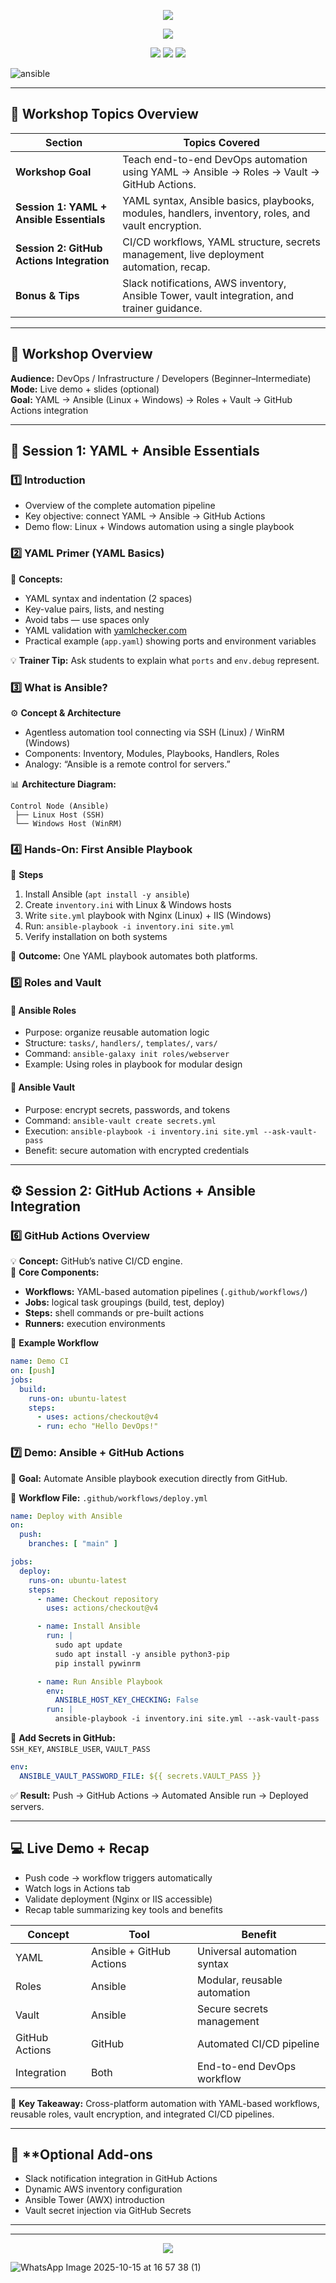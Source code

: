 <!-- HEADER -->
<p align="center">
  <img src="https://capsule-render.vercel.app/api?type=waving&color=0:0A192F,100:1E90FF&height=200&section=header&text=🚀%20DevOps%20Automation%20Express%20(Ansible%20+%20GitHub%20Actions)&fontSize=32&fontColor=ffffff&animation=twinkling"/>
</p>

<p align="center">
  <img src="https://readme-typing-svg.herokuapp.com?duration=3500&pause=800&color=1E90FF&center=true&vCenter=true&width=850&lines=Trainer+Guide+|+Vishwa Learnings;Complete+Workshop+Topics+and+Flow;YAML+→+Ansible+→+Roles+→+Vault+→+GitHub+Actions+Integration"/>
</p>

<p align="center">
  <img src="https://img.shields.io/badge/Automation-Ansible-blue?style=for-the-badge&logo=ansible&logoColor=white"/>
  <img src="https://img.shields.io/badge/CI/CD-GitHub%20Actions-0078D7?style=for-the-badge&logo=githubactions&logoColor=white"/>
  <img src="https://img.shields.io/badge/Markup-YAML-1572B6?style=for-the-badge&logo=yaml&logoColor=white"/>
</p>

![ansible](https://github.com/user-attachments/assets/068a57e7-bd03-4630-8224-930d35b01d34)

---

## 🧭 **Workshop Topics Overview**

| Section | Topics Covered |
|----------|----------------|
| **Workshop Goal** | Teach end-to-end DevOps automation using YAML → Ansible → Roles → Vault → GitHub Actions. |
| **Session 1: YAML + Ansible Essentials** | YAML syntax, Ansible basics, playbooks, modules, handlers, inventory, roles, and vault encryption. |
| **Session 2: GitHub Actions Integration** | CI/CD workflows, YAML structure, secrets management, live deployment automation, recap. |
| **Bonus & Tips** | Slack notifications, AWS inventory, Ansible Tower, vault integration, and trainer guidance. |

---

## 🎯 **Workshop Overview**

**Audience:** DevOps / Infrastructure / Developers (Beginner–Intermediate)  
**Mode:** Live demo + slides (optional)  
**Goal:** YAML → Ansible (Linux + Windows) → Roles + Vault → GitHub Actions integration  

---

## 🧩 **Session 1: YAML + Ansible Essentials**

### 1️⃣ Introduction
- Overview of the complete automation pipeline  
- Key objective: connect YAML → Ansible → GitHub Actions  
- Demo flow: Linux + Windows automation using a single playbook  

### 2️⃣ YAML Primer (YAML Basics)
📘 **Concepts:**
- YAML syntax and indentation (2 spaces)  
- Key-value pairs, lists, and nesting  
- Avoid tabs — use spaces only  
- YAML validation with [yamlchecker.com](https://yamlchecker.com)  
- Practical example (`app.yaml`) showing ports and environment variables  

💡 **Trainer Tip:** Ask students to explain what `ports` and `env.debug` represent.  

### 3️⃣ What is Ansible?
⚙️ **Concept & Architecture**
- Agentless automation tool connecting via SSH (Linux) / WinRM (Windows)  
- Components: Inventory, Modules, Playbooks, Handlers, Roles  
- Analogy: “Ansible is a remote control for servers.”  

📊 **Architecture Diagram:**
```
Control Node (Ansible)
 ├── Linux Host (SSH)
 └── Windows Host (WinRM)
```

### 4️⃣ Hands-On: First Ansible Playbook
🧱 **Steps**
1. Install Ansible (`apt install -y ansible`)  
2. Create `inventory.ini` with Linux & Windows hosts  
3. Write `site.yml` playbook with Nginx (Linux) + IIS (Windows)  
4. Run: `ansible-playbook -i inventory.ini site.yml`  
5. Verify installation on both systems  

🎯 **Outcome:** One YAML playbook automates both platforms.  

### 5️⃣ Roles and Vault
#### 🧱 Ansible Roles
- Purpose: organize reusable automation logic  
- Structure: `tasks/`, `handlers/`, `templates/`, `vars/`  
- Command: `ansible-galaxy init roles/webserver`  
- Example: Using roles in playbook for modular design  

#### 🔐 Ansible Vault
- Purpose: encrypt secrets, passwords, and tokens  
- Command: `ansible-vault create secrets.yml`  
- Execution: `ansible-playbook -i inventory.ini site.yml --ask-vault-pass`  
- Benefit: secure automation with encrypted credentials  

---

## ⚙️ **Session 2: GitHub Actions + Ansible Integration**

### 6️⃣ GitHub Actions Overview
💡 **Concept:** GitHub’s native CI/CD engine.  
🧩 **Core Components:**
- **Workflows:** YAML-based automation pipelines (`.github/workflows/`)  
- **Jobs:** logical task groupings (build, test, deploy)  
- **Steps:** shell commands or pre-built actions  
- **Runners:** execution environments  

📘 **Example Workflow**
```yaml
name: Demo CI
on: [push]
jobs:
  build:
    runs-on: ubuntu-latest
    steps:
      - uses: actions/checkout@v4
      - run: echo "Hello DevOps!"
```

### 7️⃣ Demo: Ansible + GitHub Actions
🚀 **Goal:** Automate Ansible playbook execution directly from GitHub.  

📁 **Workflow File:** `.github/workflows/deploy.yml`
```yaml
name: Deploy with Ansible
on:
  push:
    branches: [ "main" ]

jobs:
  deploy:
    runs-on: ubuntu-latest
    steps:
      - name: Checkout repository
        uses: actions/checkout@v4

      - name: Install Ansible
        run: |
          sudo apt update
          sudo apt install -y ansible python3-pip
          pip install pywinrm

      - name: Run Ansible Playbook
        env:
          ANSIBLE_HOST_KEY_CHECKING: False
        run: |
          ansible-playbook -i inventory.ini site.yml --ask-vault-pass
```
🔐 **Add Secrets in GitHub:**  
`SSH_KEY`, `ANSIBLE_USER`, `VAULT_PASS`  
```yaml
env:
  ANSIBLE_VAULT_PASSWORD_FILE: ${{ secrets.VAULT_PASS }}
```

✅ **Result:** Push → GitHub Actions → Automated Ansible run → Deployed servers.  

---

## 💻 **Live Demo + Recap**
- Push code → workflow triggers automatically  
- Watch logs in Actions tab  
- Validate deployment (Nginx or IIS accessible)  
- Recap table summarizing key tools and benefits  

| Concept | Tool | Benefit |
|----------|------|----------|
| YAML | Ansible + GitHub Actions | Universal automation syntax |
| Roles | Ansible | Modular, reusable automation |
| Vault | Ansible | Secure secrets management |
| GitHub Actions | GitHub | Automated CI/CD pipeline |
| Integration | Both | End-to-end DevOps workflow |

💬 **Key Takeaway:** Cross-platform automation with YAML-based workflows, reusable roles, vault encryption, and integrated CI/CD pipelines.

---

## 🎁 **Optional Add-ons 
- Slack notification integration in GitHub Actions  
- Dynamic AWS inventory configuration  
- Ansible Tower (AWX) introduction  
- Vault secret injection via GitHub Secrets  

---



---

<p align="center">
  <img src="https://capsule-render.vercel.app/api?type=waving&color=0:1E90FF,100:0A192F&height=140&section=footer"/>
</p>


![WhatsApp Image 2025-10-15 at 16 57 38 (1)](https://github.com/user-attachments/assets/70d4f903-295c-47e5-a479-e7ae169716e8)

